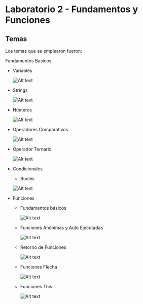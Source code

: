 # Laboratorio 2 - Fundamentos y Funciones

## Temas

Los temas que se emplearon fueron:

Fundamentos Basicos

- Variables

  ![Alt text](img/image.png)

- Strings

  ![Alt text](img/image-1.png)

- Números

  ![Alt text](img/image-2.png)

- Operadores Comparativos

  ![Alt text](img/image-3.png)

- Operador Ternario

  ![Alt text](img/image-4.png)

* Condicionales

  - Bucles

  ![Alt text](img/image-5.png)

- Funciones

  - Fundamentos básicos

    ![Alt text](img/image-6.png)

  - Funciones Anónimas y Auto Ejecutadas

    ![Alt text](img/image-7.png)

  - Retorno de Funciones

    ![Alt text](img/image-8.png)

  - Funciones Flecha

    ![Alt text](img/image-9.png)

  - Funciones This

    ![Alt text](img/image-10.png)

